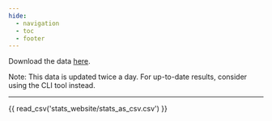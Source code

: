 ```yaml
---
hide:
  - navigation
  - toc
  - footer
---
```


Download the data [here](stats_as_csv.csv).

Note: This data is updated twice a day. For up-to-date results, consider using the CLI tool instead.

<hr>

{{ read_csv('stats_website/stats_as_csv.csv') }}
